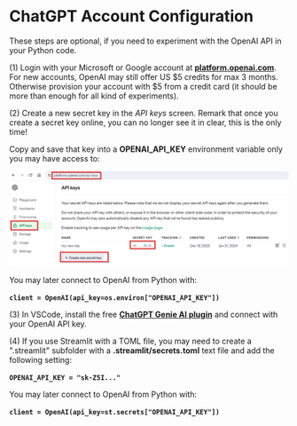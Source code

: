 # ChatGPT Account Configuration

These steps are optional, if you need to experiment with the OpenAI API in your Python code.

(1) Login with your Microsoft or Google account at [**platform.openai.com**](https://platform.openai.com/). For new accounts, OpenAI may still offer US $5 credits for max 3 months. Otherwise provision your account with $5 from a credit card (it should be more than enough for all kind of experiments).

(2) Create a new secret key in the *API keys* screen. Remark that once you create a secret key online, you can no longer see it in clear, this is the only time!

Copy and save that key into a **OPENAI_API_KEY** environment variable only you may have access to:

![ChatGPT API Key](./.images/credentials2.png)

You may later connect to OpenAI from Python with:

**``client = OpenAI(api_key=os.environ["OPENAI_API_KEY"])``**

(3) In VSCode, install the free [**ChatGPT Genie AI plugin**](https://github.com/ai-genie/chatgpt-vscode) and connect with your OpenAI API key.  

(4) If you use Streamlit with a TOML file, you may need to create a ".streamlit" subfolder with a **.streamlit/secrets.toml** text file and add the following setting:

**`OPENAI_API_KEY = "sk-Z5I..."`**

You may later connect to OpenAI from Python with:

**``client = OpenAI(api_key=st.secrets["OPENAI_API_KEY"])``**
